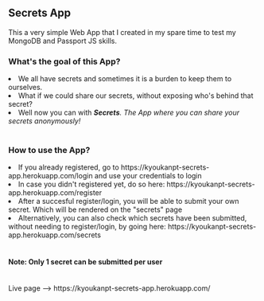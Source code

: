 <h2>Secrets App</h2>

<p>This a very simple Web App that I created in my spare time to test my MongoDB and Passport JS skills.</p>

<h3>What's the goal of this App?</h3>
<li>We all have secrets and sometimes it is a burden to keep them to ourselves.</li>
<li>What if we could share our secrets, without exposing who's behind that secret?</li>
<li>Well now you can with <strong><em>Secrets</strong>. The App where you can share your secrets anonymously!</em></li> 
<br>
<h3>How to use the App?</h3>
<li>If you already registered, go to https://kyoukanpt-secrets-app.herokuapp.com/login and use your credentials to login</li>
<li>In case you didn't registered yet, do so here: https://kyoukanpt-secrets-app.herokuapp.com/register</li>
<li>After a succesful register/login, you will be able to submit your own secret. Which will be rendered on the "secrets" page</li>
<li>Alternatively, you can also check which secrets have been submitted, without needing to register/login, by going here: https://kyoukanpt-secrets-app.herokuapp.com/secrets</li>
<br>
<h4>Note: Only 1 secret can be submitted per user</h4>
<br>
Live page --> https://kyoukanpt-secrets-app.herokuapp.com/
